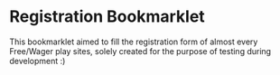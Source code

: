 Registration Bookmarklet
========================
This bookmarklet aimed to fill the registration form of almost every Free/Wager play sites, solely created for the purpose of testing during development :)
